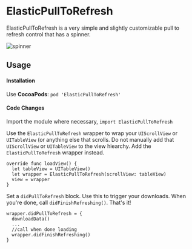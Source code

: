 # ElasticPullToRefresh

ElasticPullToRefresh is a very simple and slightly customizable pull to refresh control that has a spinner.

![spinner](https://dl.dropboxusercontent.com/u/1512544/Exp/pullToRefresh.gif)

## Usage

#### Installation
Use **CocoaPods**: `pod 'ElasticPullToRefresh'`

#### Code Changes
Import the module where necessary, `import ElasticPullToRefresh`

Use the `ElasticPullToRefresh` wrapper to wrap your `UIScrollView` or `UITableView` (or anything else that scrolls. Do not manually add that `UIScrollView` or `UITableView` to the view hiearchy. Add the `ElasticPullToRefresh` wrapper instead.

```
override func loadView() {
  let tableView = UITableView()
  let wrapper = ElasticPullToRefresh(scrollView: tableView)
  view = wrapper
}
```

Set a `didPullToRefresh` block. Use this to trigger your downloads. When you're done, call `didFinishRefreshing()`. That's it!

```
wrapper.didPullToRefresh = {
  downloadData()
  ...
  //call when done loading
  wrapper.didFinishRefreshing()
}
```

